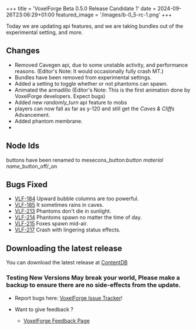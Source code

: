 +++
title = 'VoxelForge Beta 0.5.0 Release Candidate 1'
date = 2024-09-26T23:06:29+01:00
featured_image = '/images/b-0_5-rc-1.png'
+++

Today we are updating api features, and we are taking bundles out of the experimental setting, and more.

## Changes
  - Removed Cavegen api, due to some unstable activity, and performance reasons.
    (Editor's Note: It would occasionally fully crash MT.)
  - Bundles have been removed from experimental settings.
  - Added a setting to toggle whether or not phantoms can spawn.
  - Animated the armadillo
    (Editor's Note: This is the first animation done by VoxelForge developers. Expect bugs)
  - Added new *randomly_turn* api feature to mobs
  - players can now fall as far as y-120 and still get the *Caves & Cliffs* Advancement.
  - Added phantom membrane.
  - 
## Node Ids
  buttons have been renamed to mesecons_button:*button material name*_button_off/_on

## Bugs Fixed
 - [VLF-184](https://github.com/VoxelForge/VoxelForge/issues/184) Upward bubble columns are too powerful.
 - [VLF-185](https://github.com/VoxelForge/VoxelForge/issues/184) It sometimes rains in caves.
 - [VLF-213](https://github.com/VoxelForge/VoxelForge/issues/213) Phantoms don't die in sunlight.
 - [VLF-214](https://github.com/VoxelForge/VoxelForge/issues/214) Phantoms spawn no matter the time of day.
 - [VLF-215](https://github.com/VoxelForge/VoxelForge/issues/215) Foxes spawn mid-air.
 - [VLF-217](https://github.com/VoxelForge/VoxelForge/issues/217) Crash with lingering status effects.

## Downloading the latest release
You can download the latest release at [ContentDB](https://content.minetest.net/packages/VoxelForge/voxelforge)

### Testing New Versions May break your world, Please make a backup to ensure there are no side-effects from the update.

 - Report bugs here:
[VoxelForge Issue Tracker](https://github.com/VoxelForge/VoxelForge/issues)!

- Want to give feedback ?
  - [VoxelForge Feedback Page](https://github.com/VoxelForge/VoxelForge/discussions/141)
